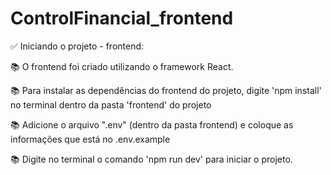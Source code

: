 # ControlFinancial_frontend

✅ Iniciando o projeto - frontend:

📚 O frontend foi criado utilizando o framework React.

📚 Para instalar as dependências do frontend do projeto, digite 'npm install' no terminal dentro da pasta 'frontend' do projeto

📚 Adicione o arquivo ".env" (dentro da pasta frontend) e coloque as informações que está no .env.example

📚 Digite no terminal o comando 'npm run dev' para iniciar o projeto.
